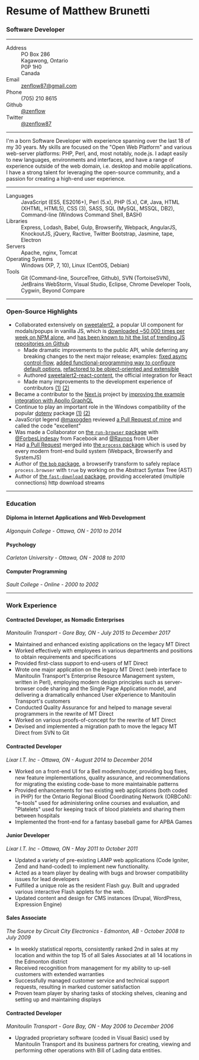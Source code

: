 # Resume of Matthew Brunetti
### Software Developer

---

<dl>
  <dt>Address</dt>
  <dd>PO Box 286<br>Kagawong, Ontario<br>P0P 1H0<br>Canada</dd>
  <dt>Email</dt>
  <dd><a href="mailto:zenflow87@gmail.com">zenflow87@gmail.com</a></dd>
  <dt>Phone</dt>
  <dd>(705) 210 8615</dd>
  <dt>Github</dt>
  <dd><a href="https://github.com/zenflow">@zenflow</a></dd>
  <dt>Twitter</dt>
  <dd><a href="https://twitter.com/zenflow87">@zenflow87</a></dd>
</dl>

---

I'm a born Software Developer with experience spanning over the last 18 of my 30 years. My skills are focused on the "Open Web Platform" and various web-server platforms: PHP, Perl, and, most notably, node.js. I adapt easily to new languages, environments and interfaces, and have a range of experience outside of the web domain, i.e. desktop and mobile applications. I have a strong talent for leveraging the open-source community, and a passion for creating a high-end user experience.

---

<dl>
  <dt>Languages</dt>
  <dd>JavaScript (ES5, ES2016+), Perl (5.x), PHP (5.x), C#, Java, HTML (XHTML, HTML5), CSS (3), SASS, SQL (MySQL, MSSQL, DB2), Command-line (Windows Command Shell, BASH)</dd>
  <dt>Libraries</dt>
  <dd>Express, Lodash, Babel, Gulp, Browserify, Webpack, AngularJS, KnockoutJS, jQuery, Ractive, Twitter Bootstrap, Jasmine, tape, Electron</dd>
  <dt>Servers</dt>
  <dd>Apache, nginx, Tomcat</dd>
  <dt>Operating Systems</dt>
  <dd>Windows (XP, 7, 10), Linux (CentOS, Debian)</dd>
  <dt>Tools</dt>
  <dd>Git (Command-line, SourceTree, Github), SVN (TortoiseSVN), JetBrains WebStorm, Visual Studio, Eclipse, Chrome Developer Tools, Cygwin, Beyond Compare</dd>
</dl>

---

### Open-Source Highlights

- Collaborated extensively on [sweetalert2](https://github.com/sweetalert2/sweetalert2), a popular UI component for modals/popups in vanilla JS, which is [downloaded ~50,000 times per week on NPM alone](https://www.npmjs.com/package/sweetalert2), and [has been known to hit the list of trending JS repositories on Github](https://github.com/sweetalert2/sweetalert2/issues?q=is%3Aissue+trending)
  - Made dramatic improvements to the public API, while deferring any breaking changes to the next major release; examples: [fixed async control-flow](https://github.com/sweetalert2/sweetalert2/issues/485), [added functional-programming way to configure default options](https://github.com/sweetalert2/sweetalert2/pull/1023), [refactored to be object-oriented and extensible](https://github.com/sweetalert2/sweetalert2/issues/1007)
  - Authored [sweetalert2-react-content](https://github.com/sweetalert2/sweetalert2-react-content), the official integration for React
  - Made many improvements to the development experience of contributors [(1)](https://github.com/sweetalert2/sweetalert2/issues/820) [(2)](https://github.com/sweetalert2/sweetalert2/issues/821)
- Became a contributor to the [Next.js](https://github.com/zeit/next.js) project by [improving the example integration with Apollo GraphQL](https://github.com/zeit/next.js/pull/5241)
- Continue to play an important role in the Windows compatibility of the popular [dotenv](https://www.npmjs.com/package/dotenv) package [(1)](https://github.com/motdotla/dotenv/pull/278) [(2)](https://github.com/motdotla/dotenv/pull/278)
- JavaScript legend [@maxogden](https://github.com/maxogden) reviewed [a Pull Request of mine](https://github.com/maxogden/concat-stream/pull/39) and called the code "excellent"
- Was made a Collaborator on [the `run-browser` package](https://www.npmjs.com/package/run-browser) with [@ForbesLindesay](https://github.com/ForbesLindesay) from Facebook and [@Raynos](https://github.com/Raynos) from Uber
- Had [a Pull Request](https://github.com/defunctzombie/node-process/pull/48) merged into [the `process` package](https://github.com/defunctzombie/node-process) which is used by every modern front-end build system (Webpack, Browserify and SystemJS)
- Author of [the `bpb` package](https://www.npmjs.com/package/bpb), a browserify transform to safely replace `process.browser` with `true` by working on the Abstract Syntax Tree (AST)
- Author of [the `fast-download` package](https://www.npmjs.com/package/fast-download), providing accelerated (multiple connections) http download streams

---

### Education

#### Diploma in Internet Applications and Web Development
*Algonquin College - Ottawa, ON - 2010 to 2014*

#### Psychology
*Carleton University - Ottawa, ON - 2008 to 2010*

#### Computer Programming
*Sault College - Online - 2000 to 2002*

---

### Work Experience

#### Contracted Developer, as Nomadic Enterprises
*Manitoulin Transport - Gore Bay, ON - July 2015 to December 2017*

- Maintained and enhanced existing applications on the legacy MT Direct
- Worked effectively with employees in various departments and positions to obtain requirements and specifications
- Provided first-class support to end-users of MT Direct
- Wrote one major application on the legacy MT Direct (web interface to Manitoulin Transport's Enterprise Resource Management system, written in Perl), employing modern design principles such as server-browser code sharing and the Single Page Application model, and delivering a dramatically enhanced User eXperience to Manitoulin Transport's customers
- Conducted Quality Assurance for and helped to manage several programmers in the rewrite of MT Direct
- Worked on various proofs-of-concept for the rewrite of MT Direct
- Devised and implemented a migration path to move the legacy MT Direct from SVN to Git

#### Contracted Developer
*Lixar I.T. Inc - Ottawa, ON - August 2014 to December 2014*

- Worked on a front-end UI for a Bell modem/router, providing bug fixes, new feature implementations, quality assurance, and recommendations for migrating the existing code-base to more maintainable patterns
- Provided enhancements for two existing web applications (both coded in PHP) for the Ontario Regional Blood Coordinating Network (ORBCoN): "e-tools" used for administering online courses and evaluation, and "Platelets" used for keeping track of blood platelets and sharing them between hospitals
- Implemented the front-end for a fantasy baseball game for APBA Games

#### Junior Developer
*Lixar I.T. Inc - Ottawa, ON - May 2011 to October 2011*

- Updated a variety of pre-existing LAMP web applications (Code Igniter, Zend and hand-coded) to implement
new functionality.
- Acted as a team player by dealing with bugs and browser compatibility issues for lead developers
- Fulfilled a unique role as the resident Flash guy. Built and upgraded various interactive Flash applets for
the web.
- Updated content and design for CMS instances (Drupal, WordPress, Expression Engine)

#### Sales Associate
*The Source by Circuit City Electronics - Edmonton, AB - October 2008 to July 2009*

- In weekly statistical reports, consistently ranked 2nd in sales at my location and within the top 15 of all Sales Associates at all 14 locations in the Edmonton district
- Received recognition from management for my ability to up-sell customers with extended warranties
- Successfully managed customer service and technical support requests, resulting in marked customer satisfaction
- Proven team player by sharing tasks of stocking shelves, cleaning and setting up and maintaining displays

#### Contracted Developer
*Manitoulin Transport - Gore Bay, ON - May 2006 to December 2006*
- Upgraded proprietary software (coded in Visual Basic) used by Manitoulin Transport and its business partners for creating, viewing and performing other operations with Bill of Lading data entities.

